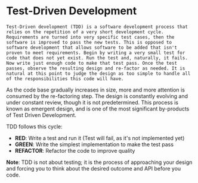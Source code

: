 # Test-Driven Development

    Test-Driven development (TDD) is a software development process that relies on the repetition of a very short development cycle. Requirements are turned into very specific test cases, then the software is improved to pass the new tests. This is opposed to software development that allows software to be added that isn't proven to meet requirements. Begin by writing a very small test for code that does not yet exist. Run the test and, naturally, it fails. Now write just enough code to make that test pass. Once the test passes, observe the resulting design and re-factor as needed. It is natural at this point to judge the design as too simple to handle all of the responsibilities this code will have.

  As the code base gradually increases in size, more and more attention is consumed by the re-factoring step. The design is constantly evolving and under constant review, though it is not predetermined. This process is known as emergent design, and is one of the most significant by-products of Test Driven Development. 

TDD follows this cycle:

  * **RED**: Write a test and run it (Test will fail, as it's not implemented yet)
  * **GREEN**: Write the simplest implementation to make the test pass
  * **REFACTOR**: Refactor the code to improve quality
  
**Note**: TDD is not about testing; it is the process of approaching your design and forcing you to think about the desired outcome and API before you code.
